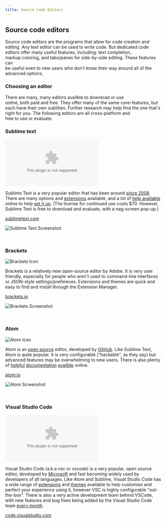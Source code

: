 ```yaml
---
title: Source Code Editors
---
```

## Source code editors

Source code editors are the programs that allow for code creation and  
editing. Any text editor can be used to write code. But dedicated code  
editors offer many useful features, including: text completion,  
markup coloring, and tabs/panes for side-by-side editing. These features can  
be useful even to new users who don't know their way around all of the  
advanced options.

### Choosing an editor

There are many, many editors availble to download or use  
online, both paid and free. They offer many of the same core-features, but  
each have their own subtlties. Further research may help find the one that's  
right for you. The following editors are all cross-platform and  
free to use or evaluate.
  
  
### Sublime text

![Sublime Text Icon](https://logo.clearbit.com/sublimetext.com)

Sublime Text is a very popular editor that has been around <a href='https://www.sublimetext.com/blog/articles/one-point-oh' target='_blank' rel='nofollow'>since 2008</a>. There are many options and <a href='https://packagecontrol.io/' target='_blank' rel='nofollow'>extensions</a> available, and a lot of <a href='http://stackoverflow.com/search?q=sublime+text' target='_blank' rel='nofollow'>help available</a> online to help <a href='http://www.websightdesigns.com/wiki/Setting_up_Sublime_Text_3' target='_blank' rel='nofollow'>set it up</a>. (The license for continued use costs $70\. However, Sublime Text is free to download and evaluate, with a nag-screen pop-up.)

<a href='https://www.sublimetext.com/' target='_blank' rel='nofollow'>sublimetext.com</a>

![Sublime Text Screenshot](//discourse-user-assets.s3.amazonaws.com/original/2X/6/63f774c31a7b1a439bcef9d11e95463b6998310e.png)
  
&nbsp;
  
### Brackets

![Brackets Icon](https://logo.clearbit.com/brackets.io)

Brackets is a relatively new open-source editor by Adobe. It is very user friendly, especially for people who aren't used to command-line interfaces or JSON-style settings/prefereces. Extensions and themes are quick and easy to find and install through the Extension Manager.

<a href='http://brackets.io/' target='_blank' rel='nofollow'>brackets.io</a>

![Brackets Screenshot](//discourse-user-assets.s3.amazonaws.com/original/2X/2/2f395a58d24ed551ed8440a10ae640777f1143b6.png)
  
&nbsp;
  
### Atom

![Atom Icon](https://logo.clearbit.com/atom.io)

Atom is an <a href='https://github.com/atom/atom' target='_blank' rel='nofollow'>open source</a> editor, developed by <a href='https://github.com/' target='_blank' rel='nofollow'>GitHub</a>. Like Sublime Text, Atom is quite popular. It is very configurable ("hackable", as they say) but advanced features may be overwhelming to new users. There is also plenty of <a href='http://readwrite.com/2014/05/20/github-atom-5-tips-getting-started-tutorial-corey-johnson/' target='_blank' rel='nofollow'>helpful</a> <a href='http://flight-manual.atom.io/' target='_blank' rel='nofollow'>documentation</a> <a href='http://stackoverflow.com/search?q=atom' target='_blank' rel='nofollow'>availble</a> online.

<a href='https://atom.io/' target='_blank' rel='nofollow'>atom.io</a>

![Atom Screenshot](//discourse-user-assets.s3.amazonaws.com/original/2X/8/8016e7c0937e8ce6fcb6104c9aee0026443912f5.png)

&nbsp;

### Visual Studio Code

![Visual Studio Code Icon](https://logo.clearbit.com/code.visualstudio.com)

Visual Studio Code (a.k.a vsc or vscode) is a very popular, open source editor, developed by <a href="https://www.microsoft.com" target="_blank" rel="nofollow">Microsoft</a> and fast becoming widely used by developers of all languages. Like Atom and Sublime, Visual Studio Code has a wide range of <a href="https://marketplace.visualstudio.com/VSCode" target="_blank" rel="nofollow">extensions</a> and <a href="https://marketplace.visualstudio.com/search?target=VSCode&category=Themes&sortBy=Downloads" target="_blank" rel="nofollow">themes</a> available to help customise and perfect your experience using it, however VSC is highly configurable "out-the-box". There is also a very active development team behind VSCode, with new features and bug fixes being added by the Visual Studio Code team <a href="https://code.visualstudio.com/updates" target="_blank" rel="nofollow">every month</a>.

<a href='https://code.visualstudio.com/' target='_blank' rel='nofollow'>code.visualstudio.com</a>
